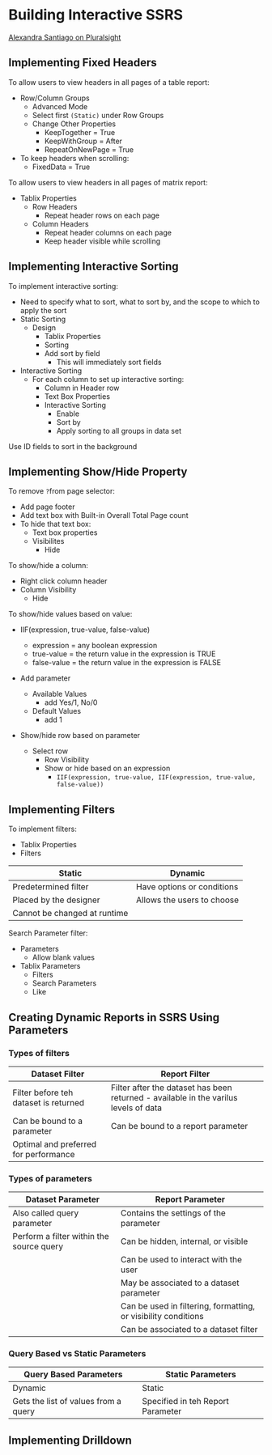 # Building Interactive SSRS

[Alexandra Santiago on Pluralsight](https://app.pluralsight.com/library/courses/ssrs-building-interactive-reports/exercise-files)

## Implementing Fixed Headers

To allow users to view headers in all pages of a table report:

- Row/Column Groups
  - Advanced Mode
  - Select first `(Static)` under Row Groups
  - Change Other Properties
    - KeepTogether = True
    - KeepWithGroup = After
    - RepeatOnNewPage = True
- To keep headers when scrolling:
  - FixedData = True

To allow users to view headers in all pages of matrix report:

- Tablix Properties
  - Row Headers
    - Repeat header rows on each page
  - Column Headers
    - Repeat header columns on each page
    - Keep header visible while scrolling

## Implementing Interactive Sorting

To implement interactive sorting:

- Need to specify what to sort, what to sort by, and the scope to which to apply the sort
- Static Sorting
  - Design
    - Tablix Properties
    - Sorting
    - Add sort by field
      - This will immediately sort fields
- Interactive Sorting
  - For each column to set up interactive sorting:
    - Column in Header row
    - Text Box Properties
    - Interactive Sorting
      - Enable
      - Sort by
      - Apply sorting to all groups in data set

Use ID fields to sort in the background

## Implementing Show/Hide Property

To remove `?`from page selector:

- Add page footer
- Add text box with Built-in Overall Total Page count
- To hide that text box:
  - Text box properties
  - Visibilites
    - Hide

To show/hide a column:

- Right click column header
- Column Visibility
  - Hide

To show/hide values based on value:

- IIF(expression, true-value, false-value)

  - expression = any boolean expression
  - true-value = the return value in the expression is TRUE
  - false-value = the return value in the expression is FALSE

- Add parameter

  - Available Values
    - add Yes/1, No/0
  - Default Values
    - add 1

- Show/hide row based on parameter
  - Select row
    - Row Visibility
    - Show or hide based on an expression
      - `IIF(expression, true-value, IIF(expression, true-value, false-value))`

## Implementing Filters

To implement filters:

- Tablix Properties
- Filters

| Static                       | Dynamic                    |
| ---------------------------- | -------------------------- |
| Predetermined filter         | Have options or conditions |
| Placed by the designer       | Allows the users to choose |
| Cannot be changed at runtime |                            |

Search Parameter filter:

- Parameters
  - Allow blank values
- Tablix Parameters
  - Filters
  - Search Parameters
  - Like

## Creating Dynamic Reports in SSRS Using Parameters

### Types of filters

| Dataset Filter                        | Report Filter                                                                        |
| ------------------------------------- | ------------------------------------------------------------------------------------ |
| Filter before teh dataset is returned | Filter after the dataset has been returned - available in the varilus levels of data |
| Can be bound to a parameter           | Can be bound to a report parameter                                                   |
| Optimal and preferred for performance |                                                                                      |

### Types of parameters

| Dataset Parameter                        | Report Parameter                                               |
| ---------------------------------------- | -------------------------------------------------------------- |
| Also called query parameter              | Contains the settings of the parameter                         |
| Perform a filter within the source query | Can be hidden, internal, or visible                            |
|                                          | Can be used to interact with the user                          |
|                                          | May be associated to a dataset parameter                       |
|                                          | Can be used in filtering, formatting, or visibility conditions |
|                                          | Can be associated to a dataset filter                          |

### Query Based vs Static Parameters

| Query Based Parameters               | Static Parameters                 |
| ------------------------------------ | --------------------------------- |
| Dynamic                              | Static                            |
| Gets the list of values from a query | Specified in teh Report Parameter |

## Implementing Drilldown

